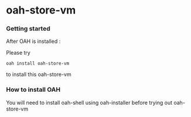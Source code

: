 # oah-store-vm
### Getting started

After OAH is installed :

Please try
```
oah install oah-store-vm

```

to install this oah-store-vm


### How to install **OAH**

You will need to install oah-shell using oah-installer before trying out oah-store-vm

